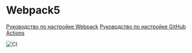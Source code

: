 # Webpack5

[Руководство по настройке Webpack](https://webpack.js.org/guides/)
[Руководство по настройке GitHub Actions](https://docs.github.com/en/actions/quickstart)

![CI](https://github.com/AlexTupicyn/ahj-homeworks-2-1/actions/workflows/web.yml/badge.svg)

